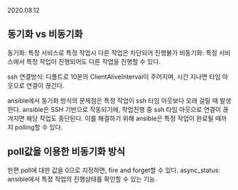 2020.08.12

동기화 vs 비동기화
---------------
동기화: 특정 서비스로 특정 작업시 다른 작업은 차단되어 진행불가
비동기화: 특정 서비스에서 특정 작업이 진행되어도 다른 작업을 진행할 수 있다.

ssh 연결방식: 디폴트로 10분의 ClientAliveInterval이 주어지며, 시간 지나면 타임 아웃으로 연결이 끊긴다.

ansible에서 동기화 방식의 문제점은 특정 작업이 ssh 타임 아웃보다 오래 걸릴 때 발생한다. ansible은 SSH 기반으로 작동되기에, 작업진행 중 ssh 타임 아웃으로 연결이 끊겨지면 해당 작업도 중단된다.
이를 해결하기 위해 ansible은 특정 작업이 완료될 때까지 polling할 수 있다.

poll값을 이용한 비동기화 방식
------------------------
한편 poll에 대한 값을 0으로 지정하면, fire and forget할 수 있다.
async_status: ansible에서 특정 작업의 진행상태를 확인할 수 있는 기능.
